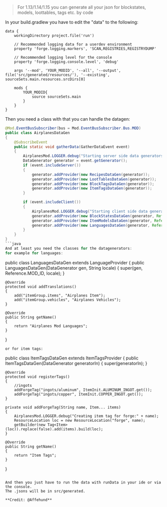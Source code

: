 > For 1.13/1.14/1.15 you can generate all your json for blockstates, models, loottables, tags etc. by code

In your build.gradlew you have to edit the "data" to the following:
```
data {
    workingDirectory project.file('run')

    // Recommended logging data for a userdev environment
    property 'forge.logging.markers', 'SCAN,REGISTRIES,REGISTRYDUMP'

    // Recommended logging level for the console
    property 'forge.logging.console.level', 'debug'

    args '--mod', 'YOUR_MODID', '--all', '--output', file('src/generated/resources/'), '--existing', sourceSets.main.resources.srcDirs[0]
    
    mods {
        YOUR_MODID{
            source sourceSets.main
        }
    }
}
```

Then you need a class with that you can handle the datagen:
```java
@Mod.EventBusSubscriber(bus = Mod.EventBusSubscriber.Bus.MOD)
public class AirplanesDataGen
{
    @SubscribeEvent
    public static void gatherData(GatherDataEvent event)
    {
        AirplanesMod.LOGGER.debug("Starting server side data generators");
        DataGenerator generator = event.getGenerator();
        if (event.includeServer())
        {
            generator.addProvider(new RecipesDataGen(generator));
            generator.addProvider(new LootTablesDataGen(generator));
            generator.addProvider(new BlockTagsDataGen(generator));
            generator.addProvider(new ItemTagsDataGen(generator));
        }

        if (event.includeClient())
        {
            AirplanesMod.LOGGER.debug("Starting client side data generators");
            generator.addProvider(new BlockStatesDataGen(generator, Reference.MOD_ID, event.getExistingFileHelper()));
            generator.addProvider(new ItemModelsDataGen(generator, Reference.MOD_ID, event.getExistingFileHelper()));
            generator.addProvider(new LanguagesDataGen(generator, Reference.MOD_ID));
        }
    }
}
```java
And at least you need the classes for the datagenerators:  
for example for languages:
```
public class LanguagesDataGen extends LanguageProvider
{
    public LanguagesDataGen(DataGenerator gen, String locale)
    {
        super(gen, Reference.MOD_ID, locale);
    }

    @Override
    protected void addTranslations()
    {
        add("itemGroup.items", "Airplanes Item");
        add("itemGroup.vehicles", "Airplanes Vehicles");
    }
    
    @Override
    public String getName()
    {
        return "Airplanes Mod Languages";
    }
}
```
or for item tags:
```
public class ItemTagsDataGen extends ItemTagsProvider
{
    public ItemTagsDataGen(DataGenerator generatorIn)
    {
        super(generatorIn);
    }

    @Override
    protected void registerTags()
    {    
        //ingots
        addForgeTag("ingots/aluminum", ItemInit.ALUMINUM_INGOT.get());
        addForgeTag("ingots/copper", ItemInit.COPPER_INGOT.get());
    }
    
    private void addForgeTag(String name, Item... items)
    {
        AirplanesMod.LOGGER.debug("Creating item tag for forge:" + name);
        ResourceLocation loc = new ResourceLocation("forge", name);
        getBuilder(new Tag<Item>(loc)).replace(false).add(items).build(loc);
    }

    @Override
    public String getName()
    {
        return "Item Tags";
    }
}
```

And then you just have to run the data with runData in your ide or via the console.
The .jsons will be in src/generated.

**Credit: @Affehund**